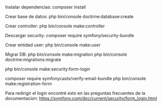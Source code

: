 Instalar dependencias:
composer install

Crear base de datos:
php bin/console doctrine:database:create

Crear controller:
php bin/console make:controller


Descargar security:
composer require symfony/security-bundle

Crear entidad user:
php bin/console make:user

Migrar DB:
php bin/console make:migration
php bin/console doctrine:migrations:migrate


php bin/console make:security:form-login

composer require symfonycasts/verify-email-bundle
php bin/console make:registration-form


Para redirigir el login encontré esto en las preguntas frecuentes de la documentacion:
https://symfony.com/doc/current/security/form_login.html